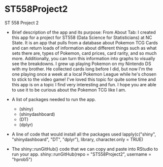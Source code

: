 # ST558Project2
ST 558 Project 2

- Brief description of the app and its purpose:
From About Tab: I created this app for a project for ST558 (Data Science for Statisticians) at NC State. It is an app that pulls from a database about Pokemon TCG Cards and can return loads of information about different things such as what sets there are, types of Pokemon, card prices, card rarity, and so much more. Additionally, you can turn this information into graphs to visually see the breakdowns. I grew up playing Pokemon on my Nintendo DS with my brother. He collected cards long before I did, but now I'm the one playing once a week at a local Pokemon League while he's chosen to stick to the video game! I've loved this topic for quite some time and this app is on a topic I find very interesting and fun. I hope you are able to use it to be curious about the Pokemon TCG like I am.

- A list of packages needed to run the app.
	- (shiny)
	- (shinydashboard)
	- (DT)
	- (dplyr)
	
- A line of code that would install all the packages used
lapply(c("shiny", "shinydashboard", "DT", "dplyr"), library, character.only = TRUE)

- The shiny::runGitHub() code that we can copy and paste into RStudio to run your app.
shiny::runGitHub(repo = "ST558Project2", username = "hprob5")
